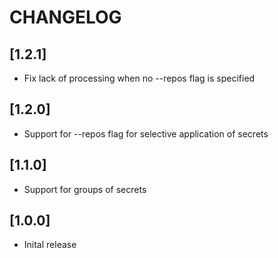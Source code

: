 # CHANGELOG

## [1.2.1]

- Fix lack of processing when no --repos flag is specified

## [1.2.0]

- Support for --repos flag for selective application of secrets

## [1.1.0]

- Support for groups of secrets

## [1.0.0]

- Inital release
